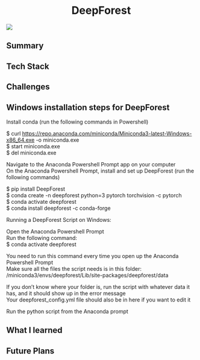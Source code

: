 <h1 align="center">
  DeepForest
</h1>

![](https://deepforest.readthedocs.io/en/v1.3.3/_images/getting_started1.png)

<h2 align="left">
  Summary
</h2>

<h2 align="left">
  Tech Stack
</h2>

<h2 align="left">
  Challenges
</h2>

<h2 align="left">
  Windows installation steps for DeepForest
</h2>

Install conda (run the following commands in Powershell)

$ curl https://repo.anaconda.com/miniconda/Miniconda3-latest-Windows-x86_64.exe -o miniconda.exe  
$ start miniconda.exe  
$ del miniconda.exe  

Navigate to the Anaconda Powershell Prompt app on your computer  
On the Anaconda Powershell Prompt, install and set up DeepForest (run the following commands)  

$ pip install DeepForest  
	$ conda create -n deepforest python=3 pytorch torchvision -c pytorch  
	$ conda activate deepforest  
	$ conda install deepforest -c conda-forge  
 
Running a DeepForest Script on Windows:  

Open the Anaconda Powershell Prompt  
Run the following command:  
$ conda activate deepforest  

You need to run this command every time you open up the Anaconda Powershell Prompt  
Make sure all the files the script needs is in this folder:  
<path to your miniconda3 folder> /miniconda3/envs/deepforest/Lib/site-packages/deepforest/data  

If you don’t know where your folder is, run the script with whatever data it has, and it should show up in the error message  
Your deepforest_config.yml file should also be in here if you want to edit it  

Run the python script from the Anaconda prompt  

<h2 align="left">
  What I learned
</h2>

<h2 align="left">
  Future Plans
</h2>

